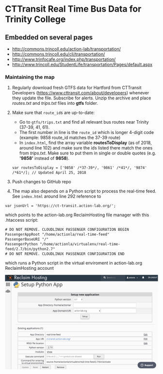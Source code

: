 # CTTransit Real Time Bus Data for Trinity College

## Embedded on several pages
- http://commons.trincoll.edu/action-lab/transportation/
- http://commons.trincoll.edu/cli/transportation/
- http://www.trinfocafe.org/index.php/transportation/
- http://www.trincoll.edu/StudentLife/transportation/Pages/default.aspx

### Maintaining the map
1. Regularly download fresh GTFS data for Hartford from CTTransit Developers (https://www.cttransit.com/about/developers) whenever they update the file. Subscribe for alerts. Unzip the archive and place *routes.txt* and *trips.txt* files into **gtfs** folder.

1. Make sure that `route_id`s are up-to-date:
    * Go to `gtfs/trips.txt` and find all relevant bus routes near Trinity (37-39, 41, 61).
    * The first number in line is the `route_id` which is longer 4-digit code (example: 9858 route_id matches the 37-39 route)
    * In `index.html`, find the array variable **routesToDisplay** (as of 2018, around line 102) and make sure the ids listed there match the ones from *trips.txt*. Make sure to put them in single or double quotes (e.g. **'9858'** instead of **9858**).
    ```
    var routesToDisplay = ['9858' /*37-39*/, '9861' /*41*/, '9874' /*61*/]; // Updated April 25, 2018
    ```
1. Push changes to GitHub repo

1. The map also depends on a Python script to process the real-time feed. See `index.html` around line 292 reference to       
```
var jsonUrl = 'https://ct-transit.action-lab.org/';
```

which points to the action-lab.org ReclaimHosting file manager with this .htaccess script:

```
# DO NOT REMOVE. CLOUDLINUX PASSENGER CONFIGURATION BEGIN
PassengerAppRoot "/home/actionla/real-time-feed"
PassengerBaseURI "/"
PassengerPython "/home/actionla/virtualenv/real-time-feed/2.7/bin/python2.7"
# DO NOT REMOVE. CLOUDLINUX PASSENGER CONFIGURATION END
```

which runs a Python script in the virtual enviroment in action-lab.org ReclaimHosting account

![](img/python-app-screenshot.png)
